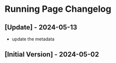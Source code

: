 # Running Page Changelog

## [Update] - 2024-05-13
- update the metadata

## [Initial Version] - 2024-05-02
